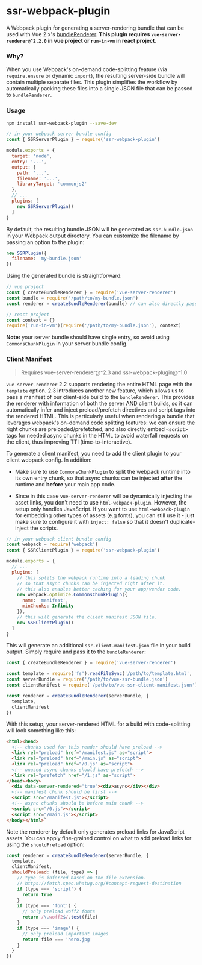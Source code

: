 # ssr-webpack-plugin

A Webpack plugin for generating a server-rendering bundle that can be used with Vue 2.x's [bundleRenderer](https://github.com/vuejs/vue/tree/dev/packages/vue-server-renderer#why-use-bundlerenderer). **This plugin requires `vue-server-renderer@^2.2.0` in vue project or `run-in-vm` in react project**.

### Why?

When you use Webpack's on-demand code-splitting feature (via `require.ensure` or dynamic `import`), the resulting server-side bundle will contain multiple separate files. This plugin simplifies the workflow by automatically packing these files into a single JSON file that can be passed to `bundleRenderer`.

### Usage

``` bash
npm install ssr-webpack-plugin --save-dev
```

``` js
// in your webpack server bundle config
const { SSRServerPlugin } = require('ssr-webpack-plugin')

module.exports = {
  target: 'node',
  entry: '...',
  output: {
    path: '...',
    filename: '...',
    libraryTarget: 'commonjs2'
  },
  // ...
  plugins: [
    new SSRServerPlugin()
  ]
}
```

By default, the resulting bundle JSON will be generated as `ssr-bundle.json` in your Webpack output directory. You can customize the filename by passing an option to the plugin:

``` js
new SSRPlugin({
  filename: 'my-bundle.json'
})
```

Using the generated bundle is straightforward:

``` js
// vue project
const { createBundleRenderer } = require('vue-server-renderer')
const bundle = require('/path/to/my-bundle.json')
const renderer = createBundleRenderer(bundle) // can also directly pass the absolute path string.

// react project
const context = {}
require('run-in-vm')(require('/path/to/my-bundle.json'), context)
```

**Note:** your server bundle should have single entry, so avoid using `CommonsChunkPlugin` in your server bundle config.

### Client Manifest

> Requires vue-server-renderer@^2.3 and ssr-webpack-plugin@^1.0

`vue-server-renderer` 2.2 supports rendering the entire HTML page with the `template` option. 2.3 introduces another new feature, which allows us to pass a manifest of our client-side build to the `bundleRenderer`. This provides the renderer with information of both the server AND client builds, so it can automatically infer and inject preload/prefetch directives and script tags into the rendered HTML. This is particularly useful when rendering a bundle that leverages webpack's on-demand code splitting features: we can ensure the right chunks are preloaded/prefetched, and also directly embed `<script>` tags for needed async chunks in the HTML to avoid waterfall requests on the client, thus improving TTI (time-to-interactive).

To generate a client manifest, you need to add the client plugin to your client webpack config. In addition:

- Make sure to use `CommonsChunkPlugin` to split the webpack runtime into its own entry chunk, so that async chunks can be injected **after** the runtime and **before** your main app code.

- Since in this case `vue-server-renderer` will be dynamically injecting the asset links, you don't need to use `html-webpack-plugin`. However, the setup only handles JavaScript. If you want to use `html-webpack-plugin` for embedding other types of assets (e.g fonts), you can still use it - just make sure to configure it with `inject: false` so that it doesn't duplicate-inject the scripts.

``` js
// in your webpack client bundle config
const webpack = require('webpack')
const { SSRClientPlugin } = require('ssr-webpack-plugin')

module.exports = {
  // ...
  plugins: [
    // this splits the webpack runtime into a leading chunk
    // so that async chunks can be injected right after it.
    // this also enables better caching for your app/vendor code.
    new webpack.optimize.CommonsChunkPlugin({
      name: 'manifest',
      minChunks: Infinity
    }),
    // this will generate the client manifest JSON file.
    new SSRClientPlugin()
  ]
}
```

This will generate an additional `ssr-client-manifest.json` file in your build output. Simply require and pass it to the `bundleRenderer`:

``` js
const { createBundleRenderer } = require('vue-server-renderer')

const template = require('fs').readFileSync('/path/to/template.html', 'utf-8')
const serverBundle = require('/path/to/vue-ssr-bundle.json')
const clientManifest = require('/path/to/vue-ssr-client-manifest.json')

const renderer = createBundleRenderer(serverBundle, {
  template,
  clientManifest
})
```

With this setup, your server-rendered HTML for a build with code-splitting will look something like this:

``` html
<html><head>
  <!-- chunks used for this render should have preload -->
  <link rel="preload" href="/manifest.js" as="script">
  <link rel="preload" href="/main.js" as="script">
  <link rel="preload" href="/0.js" as="script">
  <!-- unused async chunks should have prefetch -->
  <link rel="prefetch" href="/1.js" as="script">
</head><body>
  <div data-server-rendered="true"><div>async</div></div>
  <!-- manifest chunk should be first -->
  <script src="/manifest.js"></script>
  <!-- async chunks should be before main chunk -->
  <script src="/0.js"></script>
  <script src="/main.js"></script>
</body></html>`
```

Note the renderer by default only generates preload links for JavaScript assets. You can apply fine-grained control on what to add preload links for using the `shouldPreload` option:

``` js
const renderer = createBundleRenderer(serverBundle, {
  template,
  clientManifest,
  shouldPreload: (file, type) => {
    // type is inferred based on the file extension.
    // https://fetch.spec.whatwg.org/#concept-request-destination
    if (type === 'script') {
      return true
    }
    if (type === 'font') {
      // only preload woff2 fonts
      return /\.woff2$/.test(file)
    }
    if (type === 'image') {
      // only preload important images
      return file === 'hero.jpg'
    }
  }
})
```
